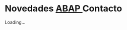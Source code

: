 
<html lang="es">
    <link rel="stylesheet" type="text/css" href="style.css">

 <h1>
    <span style="--start-color:#007CF0; --end-color:#00DFD8; --content: 'Novedades';">
      Novedades
    </span>
	<A HREF="ABAP.html">
    <span style="--start-color:#7928CA; --end-color:#FF0080; --content: 'ABAP'; --animation:a2;">
     ABAP 
    </span>
		</A> 
    <span style="--start-color:#FF4D4D; animation-name:a3; --end-color:#F9CB28; --content: 'Contacto'; --animation: a3">
      Contacto
    </span>
  </h1>

<div class="container">    
  <div class="progress progress-striped">
    <div class="progress-bar">
	    Loading...
    </div>                       
  </div> 
</div>


</html>
